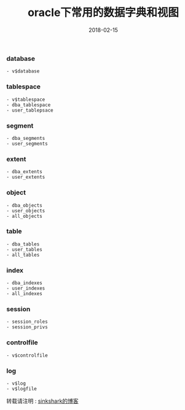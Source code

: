 ﻿---
layout: post
title: oracle下常用的数据字典和视图
date: 2018-02-15
tag: oracle
---

### database
```
- v$database
```
### tablespace
```
- v$tablespace
- dba_tablespace
- user_tablepsace
```
### segment
```
- dba_segments
- user_segments
```
### extent
```
- dba_extents
- user_extents
```
### object
```
- dba_objects
- user_objects
- all_objects
```
### table
```
- dba_tables
- user_tables
- all_tables
```
### index
```
- dba_indexes
- user_indexes
- all_indexes
```
### session
```
- session_roles
- session_privs
```
### controlfile
```
- v$controlfile
```
### log
```
- v$log
- v$logfile
```
转载请注明 : [sinkshark的博客](http://sinkshark.com/)